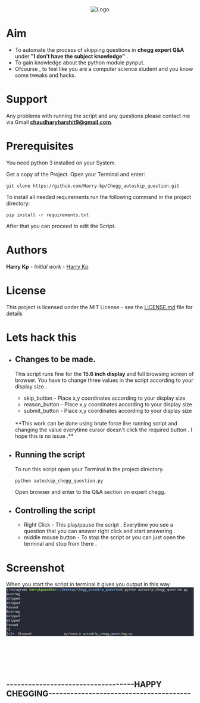 <div align="center">
   <img src="https://github.com/Harry-kp/Chegg_autoskip_question/assets/55315065/93b5a6b1-86ad-4b5a-81ff-729bffc9e19e" alt="Logo" width="600"/>
</div>


# Aim 

- To automate the process of skipping questions in **chegg expert Q&A** under **"I don't have the subject knowledge"** .
- To gain knowledge about the python module pynput.
- Ofcourse , to feel like you are a computer science student and you know some tweaks and hacks.

# Support

Any problems with running the script and any questions please contact me via Gmail **chaudharyharshit9@gmail.com**.


# Prerequisites

You need python 3 installed on your System.

Get a copy of the Project. Open your Terminal and enter:

```
git clone https://github.com/Harry-kp/Chegg_autoskip_question.git
```

To install all needed requirements run the following command in the project directory:

```
pip install -r requirements.txt
```

After that you can proceed to edit the Script.


# Authors

 **Harry Kp** - *Initial work* - [Harry Kp](https://github.com/Harry-kp/)

# License

This project is licensed under the MIT License - see the [LICENSE.md](LICENSE) file for details


# Lets hack this

- ## Changes to be made.

   This script runs fine for the **15.6 inch display** and full browsing screen of browser. You have to change three values in the script according to your display size .
   * skip_button  - Place x,y coordinates according to your display size
   * reason_button - Place x,y coordinates according to your display size
   * submit_button  - Place x,y coordinates according to your display size</br>

   </br>
             **This work can be done using brute force like running script and changing the value everytime cursor doesn't click the required button . I hope this is no issue .**
   
- ## Running the script

    To run this script open your Terminal in the project directory.

    ```
    python autoskip_chegg_question.py
    ```

    Open browser and enter to the Q&A section on expert chegg.
    
- ## Controlling the script

   * Right Click - This play/pause the script . Everytime you see a question that you can answer right click and start answering .
   * middle mouse button - To stop the script or you can just open the terminal and stop from there .

# Screenshot 

When you start the script in terminal it gives you output in this way</br>
![alt go to repo and see the screenshots folder](https://github.com/Harry-kp/Chegg_autoskip_question/blob/main/Screenshots/chegg_ss.png)
</br>
</br>
</br>
</br>
</br>
</br>


## -----------------------------------HAPPY CHEGGING---------------------------------------
